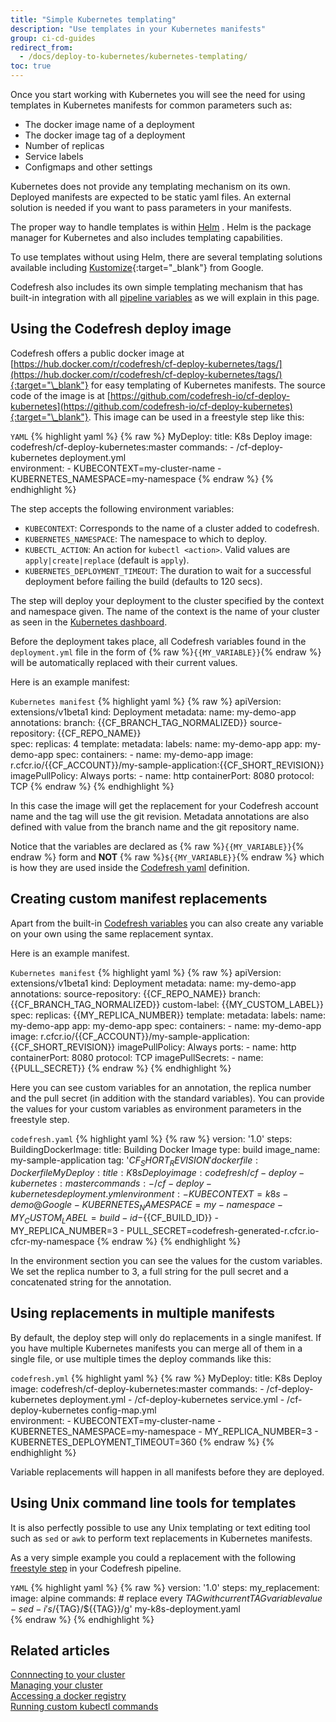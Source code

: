 ```yaml
---
title: "Simple Kubernetes templating"
description: "Use templates in your Kubernetes manifests"
group: ci-cd-guides
redirect_from:
  - /docs/deploy-to-kubernetes/kubernetes-templating/
toc: true
---
```


Once you start working with Kubernetes you will see the need for using templates in Kubernetes manifests for common parameters such as:

* The docker image name of a deployment
* The docker image tag of a deployment
* Number of replicas
* Service labels
* Configmaps and other settings

Kubernetes does not provide any templating mechanism on its own. Deployed manifests are expected to be static yaml files. An external solution is needed if you want to pass parameters in your manifests.

The proper way to handle templates is within [Helm]({{site.baseurl}}/docs/quick-start/ci-quickstart/deploy-with-helm/) . Helm is the package manager for Kubernetes and also includes templating capabilities.

To use templates without using Helm, there are several templating solutions available including [Kustomize](https://github.com/kubernetes-sigs/kustomize){:target="\_blank"} from Google. 

Codefresh also includes its own simple templating mechanism that has built-in integration with all [pipeline variables]({{site.baseurl}}/docs/pipelines/variables/) as we will explain in this page.

## Using the Codefresh deploy image

Codefresh offers a public docker image at [https://hub.docker.com/r/codefresh/cf-deploy-kubernetes/tags/](https://hub.docker.com/r/codefresh/cf-deploy-kubernetes/tags/){:target="\_blank"} for easy templating of Kubernetes manifests. The source code of the image is at [https://github.com/codefresh-io/cf-deploy-kubernetes](https://github.com/codefresh-io/cf-deploy-kubernetes){:target="\_blank"}. This image can be used in a freestyle step like this:

`YAML`
{% highlight yaml %}
{% raw %}
  MyDeploy:
    title: K8s Deploy
    image: codefresh/cf-deploy-kubernetes:master
    commands:
      - /cf-deploy-kubernetes deployment.yml    
    environment:
      - KUBECONTEXT=my-cluster-name
      - KUBERNETES_NAMESPACE=my-namespace
{% endraw %}
{% endhighlight %}

The step accepts the following environment variables:

* `KUBECONTEXT`: Corresponds to the name of a cluster added to codefresh.
* `KUBERNETES_NAMESPACE`: The namespace to which to deploy.
* `KUBECTL_ACTION`: An action for `kubectl <action>`. Valid values are `apply|create|replace` (default is `apply`).
* `KUBERNETES_DEPLOYMENT_TIMEOUT`: The duration to wait for a successful deployment before failing the build (defaults to 120 secs).

The step will deploy your deployment to the cluster specified by the context and namespace given. The name of the context is the name of your cluster as seen in the [Kubernetes dashboard]({{site.baseurl}}/docs/deployments/kubernetes/manage-kubernetes/#work-with-your-services).

Before the deployment takes place, all Codefresh variables found in the `deployment.yml` file in the form of {% raw %}`{{MY_VARIABLE}}`{% endraw %} will be automatically replaced with their current values.

Here is an example manifest:

`Kubernetes manifest`
{% highlight yaml %}
{% raw %}
apiVersion: extensions/v1beta1
kind: Deployment
metadata:
  name: my-demo-app
  annotations:
    branch: {{CF_BRANCH_TAG_NORMALIZED}}
    source-repository: {{CF_REPO_NAME}}  
spec:
  replicas: 4
  template:
    metadata:
      labels:
        name: my-demo-app
        app: my-demo-app
    spec:
      containers:
      - name: my-demo-app
        image: r.cfcr.io/{{CF_ACCOUNT}}/my-sample-application:{{CF_SHORT_REVISION}}
        imagePullPolicy: Always
        ports:
        - name: http
          containerPort: 8080
          protocol: TCP
{% endraw %}
{% endhighlight %}

In this case the image will get the replacement for your Codefresh account name and the tag will use the git revision. Metadata annotations are also defined with value from the branch name and the git repository name.

Notice that the variables are declared as  {% raw %}`{{MY_VARIABLE}}`{% endraw %} form and **NOT** {% raw %}`${{MY_VARIABLE}}`{% endraw %} which is how they are used inside the [Codefresh yaml]({{site.baseurl}}/docs/codefresh-yaml/what-is-the-codefresh-yaml/) definition.


## Creating custom manifest replacements

Apart from the built-in [Codefresh variables]({{site.baseurl}}/docs/pipelines/variables/) you can also create any variable on your own using the same replacement syntax.  

Here is an example manifest.

`Kubernetes manifest`
{% highlight yaml %}
{% raw %}
apiVersion: extensions/v1beta1
kind: Deployment
metadata:
  name: my-demo-app
  annotations:
    source-repository: {{CF_REPO_NAME}}
    branch: {{CF_BRANCH_TAG_NORMALIZED}}
    custom-label: {{MY_CUSTOM_LABEL}}
spec:
  replicas: {{MY_REPLICA_NUMBER}}
  template:
    metadata:
      labels:
        name: my-demo-app
        app: my-demo-app
    spec:
      containers:
      - name: my-demo-app
        image: r.cfcr.io/{{CF_ACCOUNT}}/my-sample-application:{{CF_SHORT_REVISION}}
        imagePullPolicy: Always
        ports:
        - name: http
          containerPort: 8080
          protocol: TCP
      imagePullSecrets:
        - name: {{PULL_SECRET}}
{% endraw %}
{% endhighlight %}

Here you can see custom variables for an annotation, the replica number and the pull secret (in addition with the standard variables).
You can provide the values for your custom variables as environment parameters in the freestyle step.

`codefresh.yaml`
{% highlight yaml %}
{% raw %}
version: '1.0'
steps:
  BuildingDockerImage:
    title: Building Docker Image
    type: build
    image_name: my-sample-application
    tag: '${{CF_SHORT_REVISION}}'
    dockerfile: Dockerfile
  MyDeploy:
    title: K8s Deploy
    image: codefresh/cf-deploy-kubernetes:master
    commands:
      - /cf-deploy-kubernetes deployment.yml  
    environment:
      - KUBECONTEXT=k8s-demo@Google
      - KUBERNETES_NAMESPACE=my-namespace
      - MY_CUSTOM_LABEL=build-id-${{CF_BUILD_ID}} 
      - MY_REPLICA_NUMBER=3 
      - PULL_SECRET=codefresh-generated-r.cfcr.io-cfcr-my-namespace
{% endraw %}
{% endhighlight %}

In the environment section you can see the values for the custom variables. We set the replica number to 3, a full string for the pull secret and a concatenated string for the annotation.

## Using replacements in multiple manifests

By default, the deploy step will only do replacements in a single manifest. If you have multiple Kubernetes manifests you can merge all of them in a single file, or use multiple times the deploy commands like this:

`codefresh.yml`
{% highlight yaml %}
{% raw %}
  MyDeploy:
    title: K8s Deploy
    image: codefresh/cf-deploy-kubernetes:master
    commands:
      - /cf-deploy-kubernetes deployment.yml
      - /cf-deploy-kubernetes service.yml 
      - /cf-deploy-kubernetes config-map.yml                 
    environment:
      - KUBECONTEXT=my-cluster-name
      - KUBERNETES_NAMESPACE=my-namespace
      - MY_REPLICA_NUMBER=3
      - KUBERNETES_DEPLOYMENT_TIMEOUT=360
{% endraw %}
{% endhighlight %}

Variable replacements will happen in all manifests before they are deployed.


## Using Unix command line tools for templates

It is also perfectly possible to use any Unix templating or text editing tool such as `sed` or `awk` to perform text replacements in Kubernetes manifests.

As a very simple example you could a replacement with the following [freestyle step]({{site.baseurl}}/docs/pipelines/steps/freestyle/) in your Codefresh pipeline. 

`YAML`
{% highlight yaml %}
{% raw %}
version: '1.0'
steps:
  my_replacement:
    image: alpine
    commands:
    # replace every ${TAG} with current TAG variable value
    - sed -i 's/${TAG}/${{TAG}}/g' my-k8s-deployment.yaml  
{% endraw %}
{% endhighlight %}

## Related articles
[Connnecting to your cluster]({{site.baseurl}}/docs/deployments/kubernetes/add-kubernetes-cluster/)  
[Managing your cluster]({{site.baseurl}}/docs/deployments/kubernetes/manage-kubernetes/)  
[Accessing a docker registry]({{site.baseurl}}/docs/deployments/access-docker-registry-from-kubernetes/)  
[Running custom kubectl commands]({{site.baseurl}}/docs/deployments/kubernetes/custom-kubectl-commands/)  








 